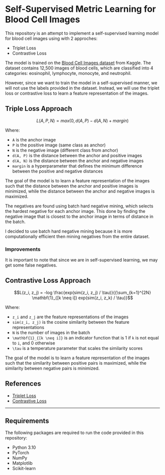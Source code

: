 # Self-Supervised Metric Learning for Blood Cell Images

This repository is an attempt to implement a self-supervised learning model for blood cell images using with 2 approches:
- Triplet Loss
- Contrastive Loss

The model is trained on the [Blood Cell Images dataset](https://www.kaggle.com/paultimothymooney/blood-cells) from Kaggle. 
The dataset contains 12,500 images of blood cells, which are classified into 4 categories: eosinophil, lymphocyte, monocyte, and neutrophil.

However, since we want to train the model in a self-supervised manner, we will not use the labels provided in the dataset. 
Instead, we will use the triplet loss or contrastive loss to learn a feature representation of the images.

## Triple Loss Approach

```math
L(A, P, N) = max(0, d(A, P) - d(A, N) + margin)
```

Where:
- `A` is the anchor image
- `P` is the positive image (same class as anchor)
- `N` is the negative image (different class from anchor)
- `d(A, P)` is the distance between the anchor and positive images
- `d(A, N)` is the distance between the anchor and negative images
- `margin` is a hyperparameter that defines the minimum difference between the positive and negative distances

The goal of the model is to learn a feature representation of the images such that the distance between the anchor and positive images is minimized, while the distance between the anchor and negative images is maximized.

The negatives are found using batch hard negative mining, which selects the hardest negative for each anchor image.
This done by finding the negative image that is closest to the anchor image in terms of distance in the batch.

I decided to use batch hard negative mining because it is more computationally efficient then mining negatives from the entire dataset.

### Improvements
It is important to note that since we are in self-supervised learning, we may get some false negatives.


## Contrastive Loss Approach

```math
L(z_i, z_j) = -log \frac{exp(sim(z_i, z_j) / \tau)}{{\sum_{k=1}^{2N} \mathbf{1}_{[k \neq i]} exp(sim(z_i, z_k) / \tau)}
```
Where:
- `z_i` and `z_j` are the feature representations of the images
- `sim(z_i, z_j)` is the cosine similarity between the feature representations
- `N` is the number of images in the batch
- `\mathbf{1}_{[k \neq i]}` is an indicator function that is 1 if `k` is not equal to `i`, and 0 otherwise
- `\tau` is a temperature parameter that scales the similarity scores

The goal of the model is to learn a feature representation of the images such that the similarity between positive pairs is maximized, while the similarity between negative pairs is minimized.

## References

- [Triplet Loss](https://arxiv.org/abs/1503.03832)
- [Contrastive Loss](https://arxiv.org/abs/2002.05709)

---

## Requirements

The following packages are required to run the code provided in this repository:

- Python 3.10
- PyTorch
- NumPy
- Matplotlib
- Scikit-learn